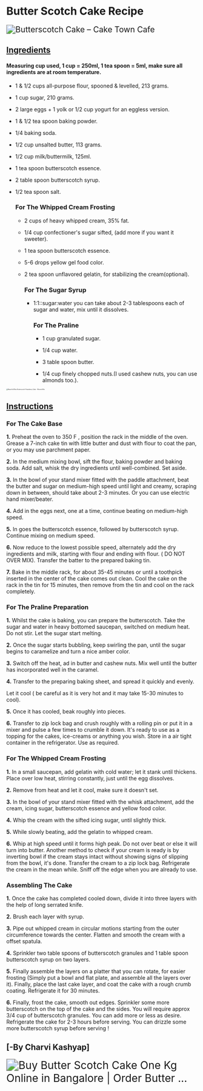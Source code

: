 #  Butter Scotch Cake Recipe

<img src="https://www.caketowncafe.in/wp-content/uploads/2018/12/butterscotchcake-1.jpg" alt="Butterscotch Cake – Cake Town Cafe" style="zoom: 150%;" />

##  **<u>Ingredients</u>**

####  Measuring cup used, 1 cup = 250ml, 1 tea spoon = 5ml, make sure all ingredients are at room temperature.

* 1 & 1/2 cups all-purpose flour, spooned & levelled, 213 grams.

* 1 cup sugar, 210 grams.

* 2 large eggs + 1 yolk or 1/2 cup yogurt for an eggless version.

* 1 & 1/2 tea spoon baking powder.

* 1/4 baking soda.

* 1/2 cup unsalted butter, 113 grams.

* 1/2 cup milk/buttermilk, 125ml.

* 1 tea spoon butterscotch essence.

* 2 table spoon butterscotch syrup.

* 1/2 tea spoon salt.

  ###   For The Whipped Cream Frosting

  * 2 cups of heavy whipped cream, 35% fat.

  * 1/4 cup confectioner's sugar sifted, (add more if you want it sweeter).

  * 1 tea spoon butterscotch essence.

  * 5-6 drops  yellow gel food color.

  * 2 tea spoon unflavored gelatin, for stabilizing the cream(optional).

    ###  For The Sugar Syrup

    * 1:1::sugar:water you can  take about  2-3 tablespoons each of sugar and water, mix until it dissolves.

      

      ###  For The Praline

      * 1 cup granulated sugar.

      * 1/4  cup water.

      * 3 table spoon butter.

      * 1/4 cup finely chopped nuts.(I used cashew nuts, you can use almonds too.).

        

<img    src="https://cdn.shopify.com/s/files/1/1060/3816/products/Beautiful_Bliss_butterscotch_strawberry_cake.jpg?v=1592324604" alt="Beautiful Bliss Butterscotch Strawberry Cake - BloomsVilla" style="zoom:25%;" />

##  <u>**Instructions**</u>

###  For The Cake Base

**1.** Preheat the oven to 350 F , position the rack in the middle of the oven. Grease a  7-inch cake tin with little butter and dust with flour to coat the pan, or you may use parchment paper.

**2.** In the medium mixing bowl, sift the flour, baking powder and baking soda. Add salt, whisk the dry ingredients until well-combined. Set aside.

**3.** In the bowl of your stand mixer fitted  with the paddle attachment, beat the butter and sugar on medium-high speed until light and creamy, scraping down in between, should take about  2-3 minutes. Or you can use electric hand mixer/beater.

**4.** Add in the eggs next, one at a time, continue beating on medium-high speed.

**5.** In goes the butterscotch essence, followed by butterscotch syrup. Continue mixing on medium speed.

**6.** Now reduce to the lowest possible speed, alternately add the dry ingredients and milk, starting with flour and ending with flour. ( DO NOT OVER MIX). Transfer the batter to the prepared baking tin.

**7.** Bake in the middle rack, for about 35-45 minutes or until a toothpick inserted in the center of the  cake comes out clean. Cool the cake on the rack in the tin for 15 minutes, then remove from the tin and cool on the rack completely.

###  For The Praline Preparation

**1.** Whilst the cake is baking, you can prepare the butterscotch. Take  the sugar and water in heavy bottomed  saucepan, switched on medium heat. Do not stir. Let the sugar start melting.

**2.** Once the sugar starts bubbling, keep swirling the pan, until the sugar begins to caramelize and turn a nice amber color.

**3.** Switch off the heat, ad in butter and cashew nuts. Mix well until the butter has incorporated well in the caramel.

**4.** Transfer to the preparing baking sheet, and spread it quickly and evenly.

Let it cool ( be careful as it is very hot and it may take 15-30 minutes to cool).

**5.** Once it has cooled, beak roughly into pieces.

**6.** Transfer to zip lock bag and  crush roughly with a rolling pin or put it in a mixer and pulse a few times to crumble it down. It's ready to use as a topping for the cakes, ice-creams or anything you wish. Store in a air tight container in the refrigerator. Use as required.

###  For The Whipped Cream Frosting

**1.** In a small saucepan, add gelatin with cold water; let it stank until thickens. Place over low heat, stirring  constantly, just until the egg dissolves.

**2.** Remove from heat and let it cool, make sure it doesn't set.

**3.** In  the bowl of your stand mixer fitted with the whisk  attachment, add the cream, icing sugar, butterscotch essence and yellow food color.

**4.** Whip the cream with the sifted icing sugar,  until slightly thick.

**5.** While slowly beating, add the gelatin to whipped cream.

**6.** Whip at high speed until it forms high peak. Do not over beat or else it will turn into butter. Another method to check if your cream is ready is by inverting bowl if the cream stays intact without showing signs of slipping from the bowl, it's done. Transfer the cream to a  zip lock bag. Refrigerate the cream in the mean while. Sniff off the edge when you are already to use.

### Assembling The Cake

**1.** Once the cake has completed cooled down, divide it into three layers with the help  of long serrated knife.

**2.** Brush each layer with syrup.

**3.** Pipe out whipped cream in circular motions starting  from the outer circumference towards the center. Flatten and smooth the cream with a offset spatula.

**4.** Sprinkler two table spoons of butterscotch granules and 1 table spoon butterscotch syrup on two layers.

**5.** Finally assemble  the layers on a platter that you can rotate, for easier frosting (Simply put a bowl and flat plate, and assemble all the layers over it). Finally, place the last cake layer, and coat the cake with a  rough crumb coating. Refrigerate it for 30 minutes.

**6.** Finally, frost the cake, smooth out edges. Sprinkler some more butterscotch on the top of the cake and the sides. You will require approx 3/4 cup of butterscotch granules. You can add more or less as desire. Refrigerate the cake for 2-3 hours before serving. You can drizzle some more butterscotch syrup before serving !

##                   										 		[-By Charvi Kashyap]



<img src="https://www.chefbakers.com/userfiles/butter-scotch-cake-110.jpg" alt="Buy Butter Scotch Cake One Kg Online in Bangalore | Order Butter ..." style="zoom:200%;" />
